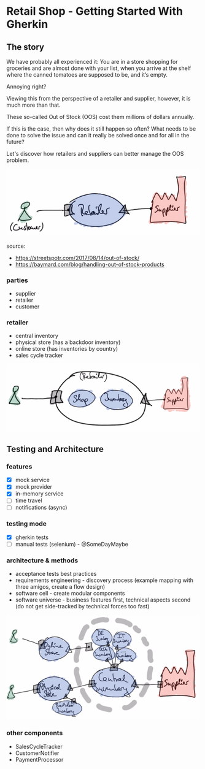# Retail Shop - Getting Started With Gherkin

## The story

We have probably all experienced it: You are in a store shopping for groceries and are almost done with your list, when you arrive at the shelf where the canned tomatoes are supposed to be, and it’s empty.

Annoying right?

Viewing this from the perspective of a retailer and supplier, however, it is much more than that. 

These so-called Out of Stock (OOS) cost them millions of dollars annually. 

If this is the case, then why does it still happen so often? What needs to be done to solve the issue and can it really be solved once and for all in the future?

Let's discover how retailers and suppliers can better manage the OOS problem.

![](doc/images/retail01.png)

source:
* https://streetspotr.com/2017/08/14/out-of-stock/
* https://baymard.com/blog/handling-out-of-stock-products

### parties
* supplier
* retailer
* customer

### retailer
* central inventory
* physical store (has a backdoor inventory)
* online store (has inventories by country)
* sales cycle tracker


![](doc/images/retail02.png)

## Testing and Architecture

### features
* [x] mock service
* [x] mock provider
* [x] in-memory service
* [ ] time travel
* [ ] notifications (async)

### testing mode
* [x] gherkin tests
* [ ] manual tests (selenium) - @SomeDayMaybe

### architecture & methods
* acceptance tests best practices
* requirements engineering - discovery process (example mapping with three amigos, create a flow design)
* software cell - create modular components
* software universe - business features first, technical aspects second (do not get side-tracked by technical forces too fast)

![](doc/images/retail03.png)

### other components
* SalesCycleTracker
* CustomerNotifier
* PaymentProcessor
